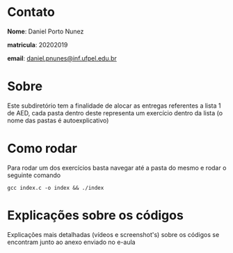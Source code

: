 
# Contato

**Nome**: Daniel Porto Nunez

**matricula**: 20202019

**email**: daniel.pnunes@inf.ufpel.edu.br

  

# Sobre

  

Este subdiretório tem a finalidade de alocar as entregas referentes a lista 1 de AED, cada pasta dentro deste representa um exercício dentro da lista (o nome das pastas é autoexplicativo)

  

# Como rodar

  

Para rodar um dos exercícios basta navegar até a pasta do mesmo e rodar o seguinte comando

  

  

    gcc index.c -o index && ./index

  

# Explicações sobre os códigos

Explicações mais detalhadas (vídeos e screenshot's) sobre os códigos se encontram junto ao anexo enviado no e-aula
